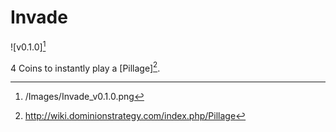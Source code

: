 # Invade

![v0.1.0][^v0.1.0]

4 Coins to instantly play a [Pillage][^Pillage].

[^v0.1.0]: /Images/Invade_v0.1.0.png
[^Pillage]: http://wiki.dominionstrategy.com/index.php/Pillage
